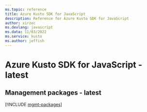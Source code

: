 ```yaml
---
ms.topic: reference
title: Azure Kusto SDK for JavaScript
description: Reference for Azure Kusto SDK for JavaScript
author: xirzec
ms.devlang: javascript
ms.data: 11/03/2022
ms.service: kusto
ms.author: jeffish
---
```

# Azure Kusto SDK for JavaScript - latest

## Management packages - latest
[!INCLUDE [mgmt-packages](kusto-mgmt-index.md)]